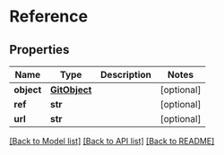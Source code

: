 # Reference

## Properties
Name | Type | Description | Notes
------------ | ------------- | ------------- | -------------
**object** | [**GitObject**](GitObject.md) |  | [optional]
**ref** | **str** |  | [optional]
**url** | **str** |  | [optional]

[[Back to Model list]](../README.md#documentation-for-models) [[Back to API list]](../README.md#documentation-for-api-endpoints) [[Back to README]](../README.md)


